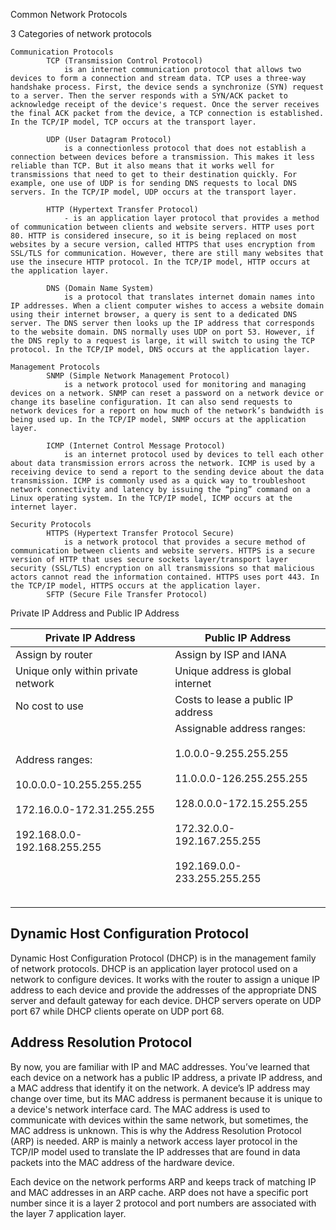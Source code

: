 

Common Network Protocols 

3 Categories of network protocols 

	Communication Protocols
			TCP (Transmission Control Protocol) 
				is an internet communication protocol that allows two devices to form a connection and stream data. TCP uses a three-way handshake process. First, the device sends a synchronize (SYN) request to a server. Then the server responds with a SYN/ACK packet to acknowledge receipt of the device's request. Once the server receives the final ACK packet from the device, a TCP connection is established. In the TCP/IP model, TCP occurs at the transport layer.
				
			UDP (User Datagram Protocol)
				is a connectionless protocol that does not establish a connection between devices before a transmission. This makes it less reliable than TCP. But it also means that it works well for transmissions that need to get to their destination quickly. For example, one use of UDP is for sending DNS requests to local DNS servers. In the TCP/IP model, UDP occurs at the transport layer.
				
			HTTP (Hypertext Transfer Protocol)
				- is an application layer protocol that provides a method of communication between clients and website servers. HTTP uses port 80. HTTP is considered insecure, so it is being replaced on most websites by a secure version, called HTTPS that uses encryption from SSL/TLS for communication. However, there are still many websites that use the insecure HTTP protocol. In the TCP/IP model, HTTP occurs at the application layer.
	
			DNS (Domain Name System)
				is a protocol that translates internet domain names into IP addresses. When a client computer wishes to access a website domain using their internet browser, a query is sent to a dedicated DNS server. The DNS server then looks up the IP address that corresponds to the website domain. DNS normally uses UDP on port 53. However, if the DNS reply to a request is large, it will switch to using the TCP protocol. In the TCP/IP model, DNS occurs at the application layer.

	Management Protocols
			SNMP (Simple Network Management Protocol)
				is a network protocol used for monitoring and managing devices on a network. SNMP can reset a password on a network device or change its baseline configuration. It can also send requests to network devices for a report on how much of the network’s bandwidth is being used up. In the TCP/IP model, SNMP occurs at the application layer.
				
			ICMP (Internet Control Message Protocol)
				is an internet protocol used by devices to tell each other about data transmission errors across the network. ICMP is used by a receiving device to send a report to the sending device about the data transmission. ICMP is commonly used as a quick way to troubleshoot network connectivity and latency by issuing the “ping” command on a Linux operating system. In the TCP/IP model, ICMP occurs at the internet layer.

	Security Protocols
			HTTPS (Hypertext Transfer Protocol Secure)
				is a network protocol that provides a secure method of communication between clients and website servers. HTTPS is a secure version of HTTP that uses secure sockets layer/transport layer security (SSL/TLS) encryption on all transmissions so that malicious actors cannot read the information contained. HTTPS uses port 443. In the TCP/IP model, HTTPS occurs at the application layer.
			SFTP (Secure File Transfer Protocol)


Private IP Address and Public IP Address


| Private IP Address                                                                                                                             | Public IP Address                                                                                                                                                                                                        |
| ---------------------------------------------------------------------------------------------------------------------------------------------- | ------------------------------------------------------------------------------------------------------------------------------------------------------------------------------------------------------------------------ |
| Assign by router                                                                                                                               | Assign by ISP and IANA                                                                                                                                                                                                   |
| Unique only within private network                                                                                                             | Unique address is global internet                                                                                                                                                                                        |
| No cost to use                                                                                                                                 | Costs to lease a public IP address                                                                                                                                                                                       |
| Address ranges:<br><br>     10.0.0.0-10.255.255.255<br><br>     172.16.0.0-172.31.255.255  <br><br>     192.168.0.0-192.168.255.255   <br><br> | Assignable address ranges:<br><br>    1.0.0.0-9.255.255.255<br><br>    11.0.0.0-126.255.255.255<br><br>    128.0.0.0-172.15.255.255<br><br>    172.32.0.0-192.167.255.255<br><br>    192.169.0.0-233.255.255.255<br><br> |
|                                                                                                                                                |                                                                                                                                                                                                                          |
|                                                                                                                                                |                                                                                                                                                                                                                          |


## Dynamic Host Configuration Protocol

Dynamic Host Configuration Protocol (DHCP) is in the management family of network protocols. DHCP is an application layer protocol used on a network to configure devices. It works with the router to assign a unique IP address to each device and provide the addresses of the appropriate DNS server and default gateway for each device. DHCP servers operate on UDP port 67 while DHCP clients operate on UDP port 68.


## Address Resolution Protocol

By now, you are familiar with IP and MAC addresses. You’ve learned that each device on a network has a public IP address, a private IP address, and a MAC address that identify it on the network. A device’s IP address may change over time, but its MAC address is permanent because it is unique to a device's network interface card. The MAC address is used to communicate with devices within the same network, but sometimes, the MAC address is unknown. This is why the Address Resolution Protocol (ARP) is needed. ARP is mainly a network access layer protocol in the TCP/IP model used to translate the IP addresses that are found in data packets into the MAC address of the hardware device. 

Each device on the network performs ARP and keeps track of matching IP and MAC addresses in an ARP cache. ARP does not have a specific port number since it is a layer 2 protocol and port numbers are associated with the layer 7 application layer.


